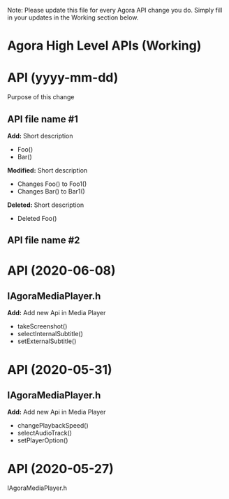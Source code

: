 Note: Please update this file for every Agora API change you do. Simply fill in 
your updates in the Working section below.


Agora High Level APIs (Working)
==================================================

API (yyyy-mm-dd)
==================================================
Purpose of this change 

API file name #1
-------------
**Add:**
Short description
- Foo()
- Bar()

**Modified:**
Short description
- Changes Foo() to Foo1()
- Changes Bar() to Bar1()

**Deleted:**
Short description
- Deleted Foo()

API file name #2
-------------


API (2020-06-08)
=========================

IAgoraMediaPlayer.h
-------------
**Add:**
Add new Api in Media Player
- takeScreenshot()
- selectInternalSubtitle()
- setExternalSubtitle()


API (2020-05-31)
=========================

IAgoraMediaPlayer.h
-------------
**Add:**
Add new Api in Media Player
- changePlaybackSpeed()
- selectAudioTrack()
- setPlayerOption()


API (2020-05-27)
==============================

IAgoraMediaPlayer.h